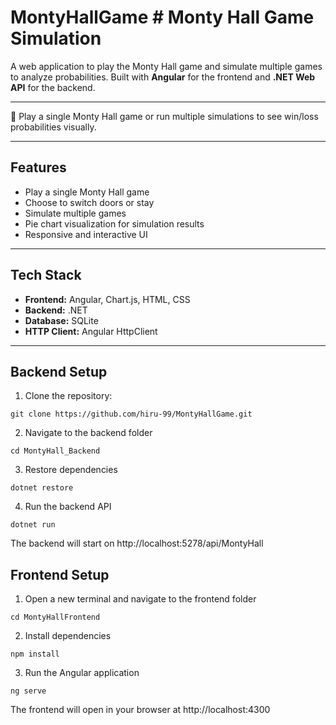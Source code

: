 # MontyHallGame # Monty Hall Game Simulation

A web application to play the Monty Hall game and simulate multiple games to analyze probabilities. Built with **Angular** for the frontend and **.NET Web API** for the backend.

---

🎲 Play a single Monty Hall game or run multiple simulations to see win/loss probabilities visually.

---

## Features

- Play a single Monty Hall game
- Choose to switch doors or stay
- Simulate multiple games
- Pie chart visualization for simulation results
- Responsive and interactive UI

---

## Tech Stack

- **Frontend:** Angular, Chart.js, HTML, CSS
- **Backend:** .NET 
- **Database:** SQLite
- **HTTP Client:** Angular HttpClient

---

## Backend Setup
1. Clone the repository:
```
git clone https://github.com/hiru-99/MontyHallGame.git
```
2. Navigate to the backend folder
```
cd MontyHall_Backend
```
3. Restore dependencies
```
dotnet restore
```
4. Run the backend API
```
dotnet run
```
The backend will start on http://localhost:5278/api/MontyHall

## Frontend Setup

1. Open a new terminal and navigate to the frontend folder
```
cd MontyHallFrontend
```
2. Install dependencies
```
npm install
```
3. Run the Angular application
```
ng serve
```

The frontend will open in your browser at http://localhost:4300
   



